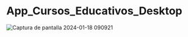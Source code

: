 # App_Cursos_Educativos_Desktop

![Captura de pantalla 2024-01-18 090921](https://github.com/Yoswell/App_Cursos_Educativos_Desktop/assets/113799193/26be4ec8-b318-4c07-93b2-486457c34af8)
